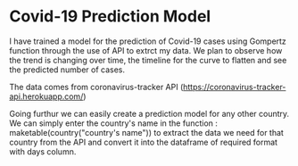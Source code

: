 # Covid-19 Prediction Model

I have trained a model for the prediction of Covid-19 cases using Gompertz function through the use of API to extrct my data. 
We plan to observe how the trend is changing over time, the timeline for the curve to flatten and see the predicted number of cases.

The data comes from coronavirus-tracker API (https://coronavirus-tracker-api.herokuapp.com/) 

Going furthur we can easily create a prediction model for any other country. We can simply enter the country's name in the function : maketable(country("country's name")) to extract the data we need for that country from the API and convert it into the dataframe of required format with days column. 
